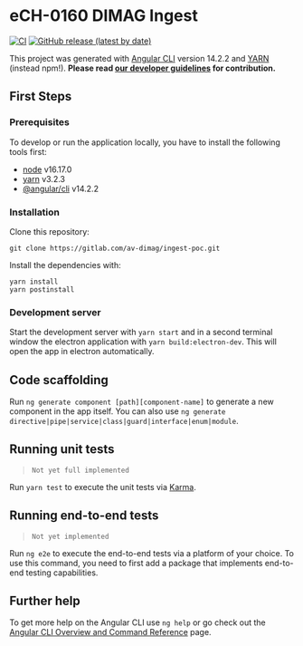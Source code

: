 # eCH-0160 DIMAG Ingest

[![CI](https://github.com/av-dimag/ech-0160-dimag-ingest/actions/workflows/build.yml/badge.svg)](https://github.com/av-dimag/ech-0160-dimag-ingest/actions/workflows/build.yml)
[![GitHub release (latest by date)](https://img.shields.io/github/v/release/av-dimag/ech-0160-dimag-ingest)](https://github.com/av-dimag/ech-0160-dimag-ingest/releases/latest)

This project was generated with [Angular CLI](https://github.com/angular/angular-cli) version 14.2.2 and [YARN](https://yarnpkg.com) (instead npm!). **Please read  [our developer guidelines](https://av-dimag.github.io/guidelines/) for contribution.**

## First Steps

### Prerequisites

To develop or run the application locally, you have to install the following tools first:

* [node](https://nodejs.org/en/) v16.17.0
* [yarn](https://yarnpkg.com) v3.2.3
* [@angular/cli](https://cli.angular.io) v14.2.2

### Installation

Clone this repository:

```shell
git clone https://gitlab.com/av-dimag/ingest-poc.git
```

Install the dependencies with:

```shell
yarn install
yarn postinstall
```

### Development server

Start the development server with `yarn start` and in a second terminal window the electron application with `yarn build:electron-dev`. This will open the app in electron automatically.

## Code scaffolding

Run `ng generate component [path][component-name]` to generate a new component in the app itself. You can also use `ng generate directive|pipe|service|class|guard|interface|enum|module`.

## Running unit tests

> `Not yet full implemented`

Run `yarn test` to execute the unit tests via [Karma](https://karma-runner.github.io).

## Running end-to-end tests

> `Not yet implemented`

Run `ng e2e` to execute the end-to-end tests via a platform of your choice. To use this command, you need to first add a package that implements end-to-end testing capabilities.

## Further help

To get more help on the Angular CLI use `ng help` or go check out the [Angular CLI Overview and Command Reference](https://angular.io/cli) page.
